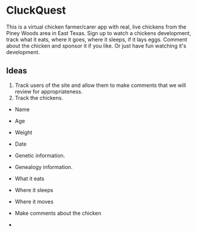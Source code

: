 # CluckQuest
This is a virtual chicken farmer/carer app with real, live chickens from the Piney Woods area in East Texas.
Sign up to watch a chickens development, track what it eats, where it goes, where it sleeps, if it lays eggs.
Comment about the chicken and sponsor it if you like.
Or just have fun watching it's development.

## Ideas
1. Track users of the site and allow them to make comments that we will review for appropriateness.
2. Track the chickens.
- Name
- Age
- Weight
- Date
- Genetic information.
- Genealogy information.
- What it eats
- Where it sleeps
- Where it moves
- Make comments about the chicken

- 
